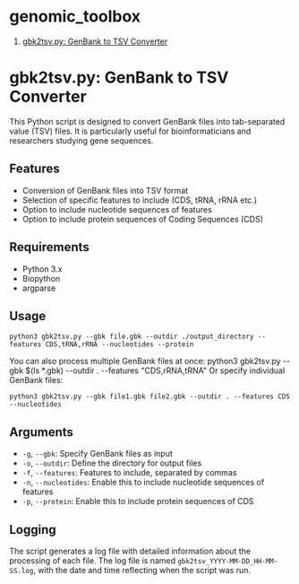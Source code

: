 # genomic_toolbox
1. [gbk2tsv.py: GenBank to TSV Converter](#gbk2tsvpy-genbank-to-tsv-converter)

# gbk2tsv.py: GenBank to TSV Converter

This Python script is designed to convert GenBank files into tab-separated value (TSV) files. It is particularly useful for bioinformaticians and researchers studying gene sequences.

## Features

- Conversion of GenBank files into TSV format
- Selection of specific features to include (CDS, tRNA, rRNA etc.)
- Option to include nucleotide sequences of features
- Option to include protein sequences of Coding Sequences (CDS)

## Requirements

- Python 3.x
- Biopython
- argparse

## Usage
```
python3 gbk2tsv.py --gbk file.gbk --outdir ./output_directory --features CDS,tRNA,rRNA --nucleotides --protein
```

You can also process multiple GenBank files at once:
python3 gbk2tsv.py --gbk $(ls *.gbk) --outdir . --features "CDS,rRNA,tRNA"
Or specify individual GenBank files:

```
python3 gbk2tsv.py --gbk file1.gbk file2.gbk --outdir . --features CDS --nucleotides
```

## Arguments

- `-g`, `--gbk`: Specify GenBank files as input
- `-o`, `--outdir`: Define the directory for output files
- `-f`, `--features`: Features to include, separated by commas
- `-n`, `--nucleotides`: Enable this to include nucleotide sequences of features
- `-p`, `--protein`: Enable this to include protein sequences of CDS

## Logging

The script generates a log file with detailed information about the processing of each file. The log file is named `gbk2tsv_YYYY-MM-DD_HH-MM-SS.log`, with the date and time reflecting when the script was run.
